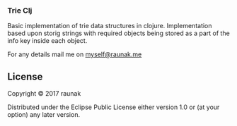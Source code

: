 ### Trie Clj
Basic implementation of trie data structures in clojure.
Implementation based upon storig strings with required objects being stored
as a part of the info key inside each object.

For any details mail me on
myself@raunak.me


## License

Copyright © 2017 raunak

Distributed under the Eclipse Public License either version 1.0 or (at
your option) any later version.